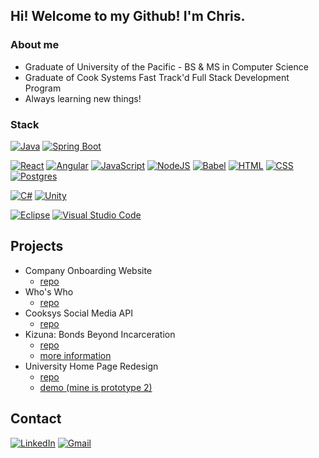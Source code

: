 ## Hi! Welcome to my Github! I'm Chris.

### About me
* Graduate of University of the Pacific - BS & MS in Computer Science
* Graduate of Cook Systems Fast Track'd Full Stack Development Program
* Always learning new things!

### Stack
[![Java](https://img.shields.io/badge/Java-%23ED8B00.svg?logo=openjdk&logoColor=white)](#) [![Spring Boot](https://img.shields.io/badge/Spring%20Boot-6DB33F?logo=springboot&logoColor=fff)](#)

[![React](https://img.shields.io/badge/React-%2320232a.svg?logo=react&logoColor=%2361DAFB)](#) [![Angular](https://img.shields.io/badge/Angular-%23DD0031.svg?logo=angular&logoColor=white)](#) [![JavaScript](https://img.shields.io/badge/JavaScript-F7DF1E?logo=javascript&logoColor=000)](#) [![NodeJS](https://img.shields.io/badge/Node.js-6DA55F?logo=node.js&logoColor=white)](#) [![Babel](https://img.shields.io/badge/Babel-F9DC3E?logo=babel&logoColor=000)](#) [![HTML](https://img.shields.io/badge/HTML-%23E34F26.svg?logo=html5&logoColor=white)](#) [![CSS](https://img.shields.io/badge/CSS-1572B6?logo=css3&logoColor=fff)](#) [![Postgres](https://img.shields.io/badge/Postgres-%23316192.svg?logo=postgresql&logoColor=white)](#)  

[![C#](https://custom-icon-badges.demolab.com/badge/C%23-%23239120.svg?logo=cshrp&logoColor=white)](#) [![Unity](https://img.shields.io/badge/Unity-%23000000.svg?logo=unity&logoColor=white)](#)

[![Eclipse](https://img.shields.io/badge/Eclipse-FE7A16.svg?logo=Eclipse&logoColor=white)](#) [![Visual Studio Code](https://custom-icon-badges.demolab.com/badge/Visual%20Studio%20Code-0078d7.svg?logo=vsc&logoColor=white)](#)

## Projects
* Company Onboarding Website
  * [repo](https://github.com/cfsfines/cooksys-company-onboarding)
* Who's Who
  * [repo](https://github.com/cfsfines/whos-who)
* Cooksys Social Media API
  * [repo](https://github.com/cfsfines/social-media-api)
* Kizuna: Bonds Beyond Incarceration
  * [repo](https://github.com/uop-libraries/CreativeResponse2022)
  * [more information](https://scholarlycommons.pacific.edu/pac-2022/)
* University Home Page Redesign
  * [repo](https://github.com/comp195/senior-project-implementation-uop-inside-pacific-but-better)
  * [demo (mine is prototype 2)](https://comp195.github.io/senior-project-implementation-uop-inside-pacific-but-better/)

## Contact
[![LinkedIn](https://img.shields.io/badge/linkedin-%230077B5.svg?style=for-the-badge&logo=linkedin&logoColor=white)](https://www.linkedin.com/in/christopher-fines-133637194/) [![Gmail](https://img.shields.io/badge/Gmail-D14836?style=for-the-badge&logo=gmail&logoColor=white)](mailto:cfsfines99@gmail.com)

